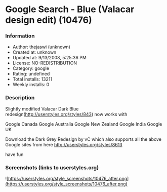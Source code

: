 # Google Search - Blue (Valacar design edit) (10476)

### Information
- Author: thejaswi (unknown)
- Created at: unknown
- Updated at: 9/13/2008, 5:25:36 PM
- License: NO-REDISTRIBUTION
- Category: google
- Rating: undefined
- Total installs: 13211
- Weekly installs: 0


### Description
Slightly modified Valacar Dark Blue redesign(http://userstyles.org/styles/843)
now  works with

Google Canada
Google Australia
Google New Zealand
Google India
Google UK

Download the Dark Grey Redesign by vC which also supports all the above Google sites from here
http://userstyles.org/styles/8613

have fun


### Screenshots (links to userstyles.org)
![https://userstyles.org/style_screenshots/10476_after.png](https://userstyles.org/style_screenshots/10476_after.png)


